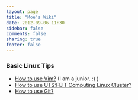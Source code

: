 ```yaml
---
layout: page
title: "Moe's Wiki"
date: 2012-09-06 11:30
sidebar: false
comments: false
sharing: true
footer: false
---
```

### Basic Linux Tips
- [How to use Vim?](/mwiki/vim) \(I am a junior. :\) \)
- [How to use UTS:FEIT Computing Linux Cluster?](/mwiki/computingcluster)
- [How to use Git?](/mwiki/git)
